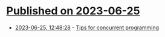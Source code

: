 # [Published on 2023-06-25](index.md)

* [2023-06-25, 12:48:28](https://lobste.rs/s/wr8jxb/tips_for_concurrent_programming) - [Tips for concurrent programming](http://catern.com/concur.html)
